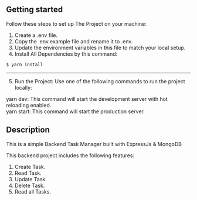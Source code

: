 ## Getting started

Follow these steps to set up The Project on your machine:

1. Create a .env file.<br />
2. Copy the .env.example file and rename it to .env.<br />
3. Update the environment variables in this file to match your local setup.<br />
4. Install All Dependencies by this command:

```sh
$ yarn install
```

---

5. Run the Project: Use one of the following commands to run the project locally:

yarn dev: This command will start the development server with hot reloading enabled.<br />
yarn start: This command will start the production server.<br />

## Description

This is a simple Backend Task Manager built with ExpressJs & MongoDB<br />

This backend project includes the following features:<br />

1. Create Task. <br />
2. Read Task. <br />
3. Update Task.<br />
4. Delete Task.<br />
5. Read all Tasks.<br />
